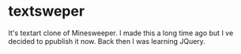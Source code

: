 # textsweper
It's textart clone of Minesweeper. 
I made this a long time ago but I ve decided to ppublish it now.
Back then I was learning JQuery.



